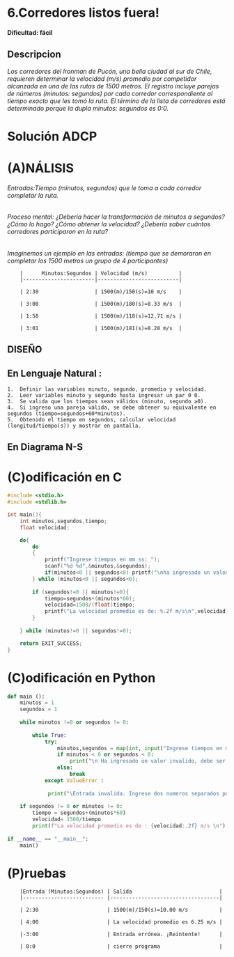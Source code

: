 # 6.Corredores listos fuera!  
#### Dificultad: fácil

## Descripcion

*Los corredores del Ironman de Pucón, una bella ciudad al sur de Chile, requieren determinar la velocidad (m/s) promedio por competidor alcanzada en una de las rutas de 1500 metros. El registro incluye parejas de números (minutos: segundos) por cada corredor correspondiente al tiempo exacto que les tomó la ruta. El término de la lista de corredores está determinado porque la dupla minutos: segundos es 0:0.*


# Solución ADCP

# (A)NÁLISIS
###### Entradas:Tiempo (minutos, segundos) que le toma a cada corredor completar la ruta.   

###### Proceso mental: ¿Debería hacer la transformación de minutos a segundos? ¿Cómo lo hago? ¿Cómo obtener la velocidad?  ¿Debería saber cuántos corredores participaron en la ruta? 
*Imaginemos un ejemplo en las entradas: (tiempo que se demoraron en completar los 1500 metros un grupo de 4 participantes)*

        |      Minutos:Segundos | Velocidad (m/s)          |
        |-----------------------|--------------------------|
        
        | 2:30                  | 1500(m)/150(s)=10 m/s    |
        
        | 3:00                  | 1500(m)/180(s)=8.33 m/s  |
        
        | 1:58                  | 1500(m)/118(s)=12.71 m/s |

        | 3:01                  | 1500(m)/181(s)=8.28 m/s  |




## DISEÑO 

## En  Lenguaje Natural :

    1.	Definir las variables minuto, segundo, promedio y velocidad. 
    2.	Leer variables minuto y segundo hasta ingresar un par 0 0. 
    3.	Se valida que los tiempos sean válidos (minuto, segundo ≥0). 
    4.	Si ingreso una pareja válida, se debe obtener su equivalente en segundos (tiempo=segundos+60*minutos). 
    5.	Obtenido el tiempo en segundos, calcular velocidad (longitud/tiempo(s)) y mostrar en pantalla.


## En Diagrama N-S


# (C)odificación en C
```c
#include <stdio.h>
#include <stdlib.h>

int main(){
    int minutos,segundos,tiempo;
    float velocidad;

    do{
        do
        {
            printf("Ingrese tiempos en mm ss: ");
            scanf("%d %d",&minutos,&segundos);
            if(minutos<0 || segundos<0) printf("\nha ingresado un valor invalido, debe ser >=0. Reintente!\n ");
        } while (minutos<0 || segundos<0);
        
        if (segundos!=0 || minutos!=0){
            tiempo=segundos+(minutos*60);
            velocidad=1500/(float)tiempo;
            printf("La velocidad promedio es de: %.2f m/s\n",velocidad);
        }    
        
    } while (minutos!=0 || segundos!=0);   

    return EXIT_SUCCESS;
}
```
# (C)odificación en Python
```py
def main ():
    minutos = 1
    segundos = 1
    
    while minutos !=0 or segundos != 0:
        
        while True:
            try:
                minutos,segundos = map(int, input("Ingrese tiempos en mm ss (0 0 para salir) : ").split())
                if minutos < 0 or segundos < 0:
                    print("\n Ha ingresado un valor invalido, debe ser >= 0. Reintente! \n")
                else:
                    break
            except ValueError :
            
             print("\Entrada invalida. Ingrese dos numeros separados por espacio.\n")
    
    if segundos != 0 or minutos != 0:
        tiempo = segundos+(minutos*60)
        velocidad= 1500/tiempo
        print(f"La velocidad promedio es de : {velocidad:.2f} m/s \n")
        
if __name__ == "__main__":
    main()
```
# (P)ruebas

        
        |Entrada (Minutos:Segundos) | Salida                            |
        |-------------------------- |-----------------------------------|
        
        | 2:30                      | 1500(m)/150(s)=10.00 m/s          |
        
        | 4:00                      | La velocidad promedio es 6.25 m/s |
        
        |-3:00                      | Entrada errónea. ¡Reintente!      |
        
        | 0:0                       | cierre programa                   |

